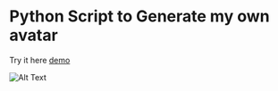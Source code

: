 # Python Script to Generate my own avatar
Try it here [demo](https://share.streamlit.io/felix-suen/gen-nft/site.py)

![Alt Text](https://github.com/Felix-Suen/gen-nft/blob/master/collection.gif)
